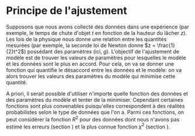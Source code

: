 # Principe de l'ajustement

Supposons que nous avons collecté des données dans une expérience (par exemple, le temps de chute d'objet $t$ en fonction de la hauteur du lâcher $z$).
Les lois de la physique nous donne une relation entre les quantités mesurées (par exemple, la seconde loi de Newton donne $z = \frac{1}{2}t^2$) possédant des paramètres (ici, $g$).
L'objectif de l'ajustement de modèle est de trouver les valeurs de paramètres pour lesquelles le modèle et les données sont le plus en accord.
Pour cela, on va se donner une fonction qui quantifie le désaccord entre les données et le modèle: on va alors trouver les valeurs des paramètres du modèle qui minimise cette quantité.

A priori, il serait possible d'utiliser n'importe quelle fonction des données et des paramètres du modèle et tenter de la minimiser.
Cependant certaines fonctions sont plus convenables puisqu'elles correspondent à des réalités probabilistes selon le type de données que l'on a.
Parmi ces fonctions, on peut considérer la fonction $R^2$ pour des données dont nous n'avons pas estimé les erreurs (section [](content:fit-no-error)) et la plus connue fonction $\chi ^2$ (section [](content:fit-with-error)).

